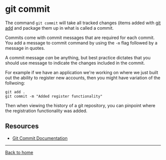 # git commit
The command `git commit` will take all tracked changes (items added with [git add](./ADD.md) and package them up in what is called a commit.

Commits come with commit messages that are required for each commit. You add a message to commit command by using the `-m` flag followed by a message in quotes.

A commit message _can_ be anything, but best practice dictates that you should use message to indicate the changes included in the commit.

For example if we have an application we're working on where we just built out the ability to register new accounts, then you might have variation of the follwoing:

```
git add .
git commit -m "Added register functionality"
```

Then when viewing the history of a git repository, you can pinpoint where the registration functionality was added.

## Resources
- [Git Commit Documentation](https://git-scm.com/docs/git-commit)
---
[Back to home](../README.md)